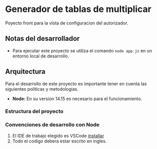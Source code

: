 # Generador de tablas de multiplicar

Poyecto front para la vista de configuracion del autorizador.

## Notas del desarrollador

* Para ejecutar este proyecto se utiliza el comando `node app.js` en un entorno local de desarrollo.

## Arquitectura

Para el desarrollo de este proyecto es importante tener en cuenta las siguientes politicas y metodologias.

* **Node:** En su version 14.15 es necesario para el funcionamiento.

### Estructura del proyecto

### Convenciones de desarrollo con Node

1. El IDE de trabajo elegido es VSCode [installar](https://code.visualstudio.com/)
2. Todo el codigo debera estar escrito en ingles.
